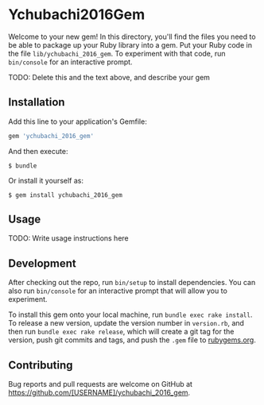 # Ychubachi2016Gem

Welcome to your new gem! In this directory, you'll find the files you need to be able to package up your Ruby library into a gem. Put your Ruby code in the file `lib/ychubachi_2016_gem`. To experiment with that code, run `bin/console` for an interactive prompt.

TODO: Delete this and the text above, and describe your gem

## Installation

Add this line to your application's Gemfile:

```ruby
gem 'ychubachi_2016_gem'
```

And then execute:

    $ bundle

Or install it yourself as:

    $ gem install ychubachi_2016_gem

## Usage

TODO: Write usage instructions here

## Development

After checking out the repo, run `bin/setup` to install dependencies. You can also run `bin/console` for an interactive prompt that will allow you to experiment.

To install this gem onto your local machine, run `bundle exec rake install`. To release a new version, update the version number in `version.rb`, and then run `bundle exec rake release`, which will create a git tag for the version, push git commits and tags, and push the `.gem` file to [rubygems.org](https://rubygems.org).

## Contributing

Bug reports and pull requests are welcome on GitHub at https://github.com/[USERNAME]/ychubachi_2016_gem.

